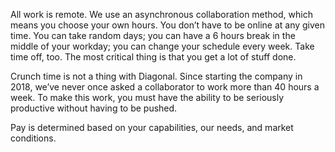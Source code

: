 All work is remote. We use an asynchronous collaboration method, which means you choose your own hours. You don’t have to be online at any given time. You can take random days; you can have a 6 hours break in the middle of your workday; you can change your schedule every week. Take time off, too. The most critical thing is that you get a lot of stuff done.

Crunch time is not a thing with Diagonal. Since starting the company in 2018, we’ve never once asked a collaborator to work more than 40 hours a week. To make this work, you must have the ability to be seriously productive without having to be pushed.

Pay is determined based on your capabilities, our needs, and market conditions.
